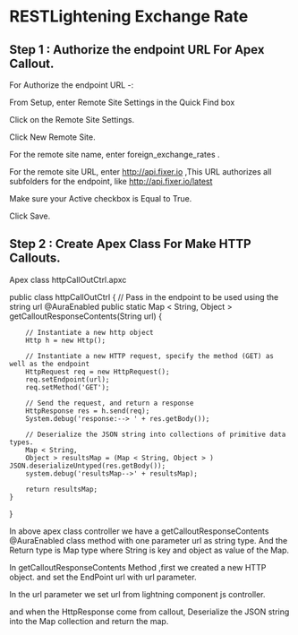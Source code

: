 # RESTLightening Exchange Rate

## Step 1 :  Authorize the endpoint URL For Apex Callout.

 For Authorize the endpoint URL -:

From Setup, enter Remote Site Settings in the Quick Find box

Click on the Remote Site Settings.

Click New Remote Site.

For the remote site name, enter foreign_exchange_rates .

For the remote site URL, enter http://api.fixer.io  ,This URL authorizes all subfolders for the endpoint, like http://api.fixer.io/latest

Make sure your Active checkbox is Equal to True.

Click Save.

## Step 2 :  Create Apex Class For Make HTTP Callouts.

Apex class httpCallOutCtrl.apxc

public class httpCallOutCtrl {
	// Pass in the endpoint to be used using the string url
	@AuraEnabled
	public static Map < String,
	Object > getCalloutResponseContents(String url) {
 
		// Instantiate a new http object
		Http h = new Http();
 
		// Instantiate a new HTTP request, specify the method (GET) as well as the endpoint
		HttpRequest req = new HttpRequest();
		req.setEndpoint(url);
		req.setMethod('GET');
 
		// Send the request, and return a response
		HttpResponse res = h.send(req);
		System.debug('response:--> ' + res.getBody());
 
		// Deserialize the JSON string into collections of primitive data types.
		Map < String,
		Object > resultsMap = (Map < String, Object > ) JSON.deserializeUntyped(res.getBody());
		system.debug('resultsMap-->' + resultsMap);
 
		return resultsMap;
	}
}

In above apex class controller we have a getCalloutResponseContents @AuraEnabled class method with one parameter url as string type. And the Return type is Map type where String is key and object as value of the Map.

In getCalloutResponseContents Method ,first we created a new HTTP object. and set the EndPoint url with url parameter.

In the url parameter we set url from lightning component js controller.

and when the HttpResponse come from callout, Deserialize the JSON string into the Map collection and return the map.
